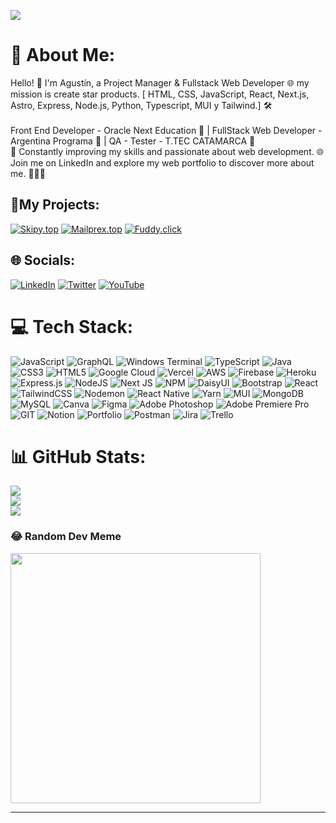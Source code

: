 [![](https://visitcount.itsvg.in/api?id=nitdraig&label=Profile%20Views&color=12&pretty=false)](https://visitcount.itsvg.in)
# 💫 About Me:
Hello! 👋 I'm Agustín, a Project Manager & Fullstack Web Developer 🌐 my mission is create star products. [ HTML, CSS, JavaScript, React, Next.js, Astro, Express, Node.js, Python, Typescript, MUI y Tailwind.] 🛠️<br>  <br> Front End Developer - Oracle Next Education 🍊 | FullStack Web Developer - Argentina Programa 💼 | QA - Tester - T.TEC CATAMARCA 🥚<br>🌟 Constantly improving my skills and passionate about web development. 🌐
<br>Join me on LinkedIn and explore my web portfolio to discover more about me. 🚀🌟📝

## 📌My Projects:

[![Skipy.top](https://img.shields.io/badge/Skipy.top-blue?logo=opensourceinitiative)](https://skipy.top)
[![Mailprex.top](https://img.shields.io/badge/Mailprex.top-darkblue?logo=rocket)](https://mailprex.top)
[![Fuddy.click](https://img.shields.io/badge/Fuddy.click-darkcyan?logo=https://res.cloudinary.com/draig/image/upload/v1694804873/fuddy/x3c0jyse51halioek934.png)](https://fuddy.click)



## 🌐 Socials:
[![LinkedIn](https://img.shields.io/badge/LinkedIn-%230077B5.svg?logo=linkedin&logoColor=white)](https://linkedin.com/in/avellaneda-agustín-tns/) [![Twitter](https://img.shields.io/badge/Twitter-%231DA1F2.svg?logo=Twitter&logoColor=white)](https://twitter.com/nitdraig) [![YouTube](https://img.shields.io/badge/YouTube-%23FF0000.svg?logo=YouTube&logoColor=white)](https://youtube.com/@draig) 



# 💻 Tech Stack:
![JavaScript](https://img.shields.io/badge/javascript-%23323330.svg?style=plastic&logo=javascript&logoColor=%23F7DF1E) ![GraphQL](https://img.shields.io/badge/-GraphQL-E10098?style=plastic&logo=graphql&logoColor=white) ![Windows Terminal](https://img.shields.io/badge/Windows%20Terminal-%234D4D4D.svg?style=plastic&logo=windows-terminal&logoColor=white) ![TypeScript](https://img.shields.io/badge/typescript-%23007ACC.svg?style=plastic&logo=typescript&logoColor=white) ![Java](https://img.shields.io/badge/java-%23ED8B00.svg?style=plastic&logo=openjdk&logoColor=white) ![CSS3](https://img.shields.io/badge/css3-%231572B6.svg?style=plastic&logo=css3&logoColor=white) ![HTML5](https://img.shields.io/badge/html5-%23E34F26.svg?style=plastic&logo=html5&logoColor=white) ![Google Cloud](https://img.shields.io/badge/GoogleCloud-%234285F4.svg?style=plastic&logo=google-cloud&logoColor=white) ![Vercel](https://img.shields.io/badge/vercel-%23000000.svg?style=plastic&logo=vercel&logoColor=white) ![AWS](https://img.shields.io/badge/AWS-%23FF9900.svg?style=plastic&logo=amazon-aws&logoColor=white) ![Firebase](https://img.shields.io/badge/firebase-%23039BE5.svg?style=plastic&logo=firebase) ![Heroku](https://img.shields.io/badge/heroku-%23430098.svg?style=plastic&logo=heroku&logoColor=white) ![Express.js](https://img.shields.io/badge/express.js-%23404d59.svg?style=plastic&logo=express&logoColor=%2361DAFB) ![NodeJS](https://img.shields.io/badge/node.js-6DA55F?style=plastic&logo=node.js&logoColor=white) ![Next JS](https://img.shields.io/badge/Next-black?style=plastic&logo=next.js&logoColor=white) ![NPM](https://img.shields.io/badge/NPM-%23CB3837.svg?style=plastic&logo=npm&logoColor=white) ![DaisyUI](https://img.shields.io/badge/daisyui-5A0EF8?style=plastic&logo=daisyui&logoColor=white) ![Bootstrap](https://img.shields.io/badge/bootstrap-%238511FA.svg?style=plastic&logo=bootstrap&logoColor=white) ![React](https://img.shields.io/badge/react-%2320232a.svg?style=plastic&logo=react&logoColor=%2361DAFB) ![TailwindCSS](https://img.shields.io/badge/tailwindcss-%2338B2AC.svg?style=plastic&logo=tailwind-css&logoColor=white) ![Nodemon](https://img.shields.io/badge/NODEMON-%23323330.svg?style=plastic&logo=nodemon&logoColor=%BBDEAD) ![React Native](https://img.shields.io/badge/react_native-%2320232a.svg?style=plastic&logo=react&logoColor=%2361DAFB) ![Yarn](https://img.shields.io/badge/yarn-%232C8EBB.svg?style=plastic&logo=yarn&logoColor=white) ![MUI](https://img.shields.io/badge/MUI-%230081CB.svg?style=plastic&logo=mui&logoColor=white) ![MongoDB](https://img.shields.io/badge/MongoDB-%234ea94b.svg?style=plastic&logo=mongodb&logoColor=white) ![MySQL](https://img.shields.io/badge/mysql-%2300000f.svg?style=plastic&logo=mysql&logoColor=white) ![Canva](https://img.shields.io/badge/Canva-%2300C4CC.svg?style=plastic&logo=Canva&logoColor=white) ![Figma](https://img.shields.io/badge/figma-%23F24E1E.svg?style=plastic&logo=figma&logoColor=white) ![Adobe Photoshop](https://img.shields.io/badge/adobe%20photoshop-%2331A8FF.svg?style=plastic&logo=adobe%20photoshop&logoColor=white) ![Adobe Premiere Pro](https://img.shields.io/badge/Adobe%20Premiere%20Pro-9999FF.svg?style=plastic&logo=Adobe%20Premiere%20Pro&logoColor=white) ![GIT](https://img.shields.io/badge/Git-fc6d26?style=plastic&logo=git&logoColor=white) ![Notion](https://img.shields.io/badge/Notion-%23000000.svg?style=plastic&logo=notion&logoColor=white) ![Portfolio](https://img.shields.io/badge/Portfolio-%23000000.svg?style=plastic&logo=firefox&logoColor=#FF7139) ![Postman](https://img.shields.io/badge/Postman-FF6C37?style=plastic&logo=postman&logoColor=white) ![Jira](https://img.shields.io/badge/jira-%230A0FFF.svg?style=plastic&logo=jira&logoColor=white) ![Trello](https://img.shields.io/badge/Trello-%23026AA7.svg?style=plastic&logo=Trello&logoColor=white)
# 📊 GitHub Stats:
![](https://github-readme-stats.vercel.app/api?username=nitdraig&theme=react&hide_border=false&include_all_commits=false&count_private=false)<br/>
![](https://github-readme-streak-stats.herokuapp.com/?user=nitdraig&theme=react&hide_border=false)<br/>
![](https://github-readme-stats.vercel.app/api/top-langs/?username=nitdraig&theme=react&hide_border=false&include_all_commits=false&count_private=false&layout=compact)

### 😂 Random Dev Meme
<img src='https://randommeme-five.vercel.app/' style="height: 400px;"/>

---


<!-- Proudly created with GPRM ( https://gprm.itsvg.in ) -->
